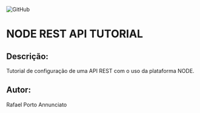 ![GitHub](https://img.shields.io/github/license/RafaelPA13/node-rest)
# NODE REST API TUTORIAL
## Descrição:
Tutorial de configuração de uma API REST com o uso da plataforma NODE.
## Autor: 
Rafael Porto Annunciato
